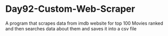 # Day92-Custom-Web-Scraper
A program that scrapes data from imdb website for top 100 Movies ranked and then searches data about them and saves it into a csv file
